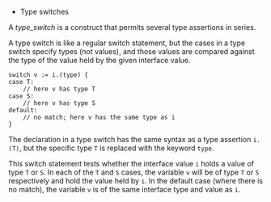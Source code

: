 * Type switches

A _type_switch_ is a construct that permits several type assertions in series.

A type switch is like a regular switch statement, but the cases in a type
switch specify types (not values), and those values are compared against
the type of the value held by the given interface value.

	switch v := i.(type) {
	case T:
		// here v has type T
	case S:
		// here v has type S
	default:
		// no match; here v has the same type as i
	}

The declaration in a type switch has the same syntax as a type assertion `i.(T)`,
but the specific type `T` is replaced with the keyword `type`.

This switch statement tests whether the interface value `i`
holds a value of type `T` or `S`.
In each of the `T` and `S` cases, the variable `v` will be of type
`T` or `S` respectively and hold the value held by `i`.
In the default case (where there is no match), the variable `v` is
of the same interface type and value as `i`.
